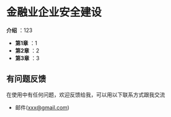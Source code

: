 # 金融业企业安全建设


**介绍**  ：123
 
- **第1章** ：1
- **第2章** ：2
- **第3章** ：3

## 有问题反馈
在使用中有任何问题，欢迎反馈给我，可以用以下联系方式跟我交流
* 邮件(xxx@gmail.com)

